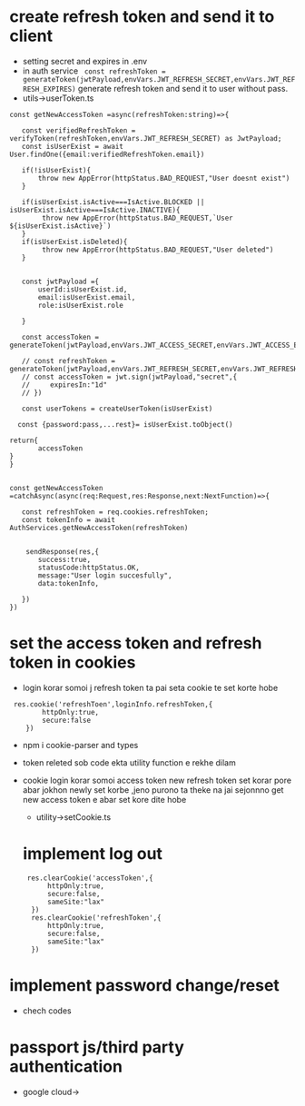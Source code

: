 # create refresh token and send it to client
 - setting secret and expires in .env
 - in auth service ` const refreshToken = generateToken(jwtPayload,envVars.JWT_REFRESH_SECRET,envVars.JWT_REFRESH_EXPIRES)` generate refresh token and send it to user without pass.
 - utils->userToken.ts 
 
 ```
 const getNewAccessToken =async(refreshToken:string)=>{
    
    const verifiedRefreshToken = verifyToken(refreshToken,envVars.JWT_REFRESH_SECRET) as JwtPayload;
    const isUserExist = await User.findOne({email:verifiedRefreshToken.email})

    if(!isUserExist){
        throw new AppError(httpStatus.BAD_REQUEST,"User doesnt exist")
    }

    if(isUserExist.isActive===IsActive.BLOCKED || isUserExist.isActive===IsActive.INACTIVE){
         throw new AppError(httpStatus.BAD_REQUEST,`User ${isUserExist.isActive}`)
    }
    if(isUserExist.isDeleted){
         throw new AppError(httpStatus.BAD_REQUEST,"User deleted")
    }


    const jwtPayload ={
        userId:isUserExist.id,
        email:isUserExist.email,
        role:isUserExist.role

    }

    const accessToken = generateToken(jwtPayload,envVars.JWT_ACCESS_SECRET,envVars.JWT_ACCESS_EXPIRES)

    // const refreshToken = generateToken(jwtPayload,envVars.JWT_REFRESH_SECRET,envVars.JWT_REFRESH_EXPIRES)
    // const accessToken = jwt.sign(jwtPayload,"secret",{
    //     expiresIn:"1d"
    // })

    const userTokens = createUserToken(isUserExist)

   const {password:pass,...rest}= isUserExist.toObject()

 return{
        accessToken
}
}


const getNewAccessToken =catchAsync(async(req:Request,res:Response,next:NextFunction)=>{

    const refreshToken = req.cookies.refreshToken;
    const tokenInfo = await AuthServices.getNewAccessToken(refreshToken)


     sendResponse(res,{
        success:true,
        statusCode:httpStatus.OK,
        message:"User login succesfully",
        data:tokenInfo,
        
    })
})
```

# set the access token and refresh token in cookies

- login korar somoi j refresh token ta pai seta cookie te set korte hobe
```
 res.cookie('refreshToen',loginInfo.refreshToken,{
        httpOnly:true,
        secure:false
    })

```
- npm i cookie-parser and types
- token releted sob code ekta utility function e rekhe dilam

- cookie login korar somoi access token new refresh token set korar pore abar jokhon newly set korbe ,jeno purono ta theke na jai sejonnno get new access token e abar set kore dite hobe
  
  - utility->setCookie.ts

  # implement log out
  
  ```
   res.clearCookie('accessToken',{
        httpOnly:true,
        secure:false,
        sameSite:"lax"
    })
    res.clearCookie('refreshToken',{
        httpOnly:true,
        secure:false,
        sameSite:"lax"
    })

  ```

 # implement password change/reset
   - chech codes
 
 # passport js/third party authentication
  - google cloud->

